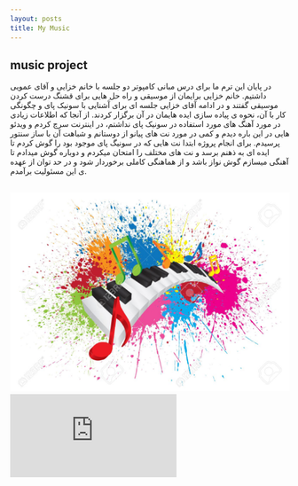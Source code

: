 ```yaml
---
layout: posts
title: My Music
---
```


## music project

در پایان این ترم ما برای درس مبانی کامپوتر دو جلسه با خانم خزایی و آقای عمویی داشتیم. خانم خزایی برایمان از موسیقی و راه حل هایی برای قشنگ درست کردن موسیقی گفتند و در ادامه آقای خزایی جلسه ای برای آَشنایی با سونیک پای و چگونگی کار با آن، نحوه ی پیاده سازی ایده هایمان در آن برگزار کردند.
از آنجا که اطلاعات زیادی در مورد آهنگ های مورد استفاده در سونیک پای نداشتم، در اینترنت سرچ کردم و ویدئو هایی در این باره دیدم و کمی در مورد نت های پیانو از دوستانم و شباهت آن با ساز سنتور پرسیدم.
 برای انجام پروژه ابتدا نت هایی که در سونیگ پای موجود بود را گوش کردم تا ایده ای به ذهنم برسد و نت های مختلف را امتحان میکردم و دوباره گوش میدادم تا آهنگی میسازم گوش نواز باشد و از هماهنگی کاملی برخوردار شود و در حد توان از عهده ی این مسئولیت برآمدم.


![iamge](../assets/images/music.jpg "my music")
![لینک آهنگ](https://www.4shared.com/music/dItsZ-giea/ahang.html)
---

